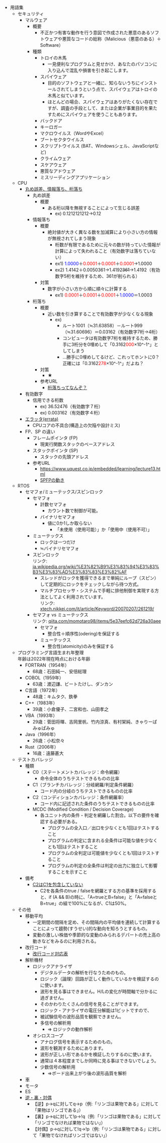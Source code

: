 ﻿- 用語集  
    - セキュリティ  
        - マルウェア  
            - 概要  
                - 不正かつ有害な動作を行う意図で作成された悪意のあるソフトウェアや悪質なコードの総称（Malicious（悪意のある）＋ Software）  
            - 種類  
                - トロイの木馬  
                    - 一見便利なプログラムと見せかけ、あなたのパソコンに入り込んで混乱や損害を引き起こします。  
                - スパイウェア  
                    - 目的のソフトウェアと一緒に、知らないうちにインストールされてしまうという点で、スパイウェアはトロイの木馬と似ています。  
                    - ほとんどの場合、スパイウェアはありがたくない存在ですが、調査の手段として、または企業が事業目的を果たすためにスパイウェアを使うこともあります。  
                - バックドア  
                - キーロガー  
                - マクロウイルス（WordやExcel）  
                - ブートセクタウイルス  
                - スクリプトウイルス (BAT、Windowsシェル、JavaScriptなど)  
                - クライムウェア  
                - スケアウェア  
                - 悪質なアドウェア  
                - ミスリーディングアプリケーション  
    - CPU  
        - [丸め誤差、情報落ち、桁落ち](https://mathwords.net/marumegosa)  
            - 丸め誤差  
                - 概要  
                    - ある桁以降を無視することによって生じる誤差  
                        - ex) 0.1212121212→0.12  
            - 情報落ち  
                - 概要  
                    - 絶対値が大きく異なる数を加減算により小さい方の情報が無視されてしまう現象  
                        - 桁数が有限であるために元々の数が持っていた情報が計算によって失われること（有効数字は落ちていない）  
                        - ex1) <span style="color:blue;">1.0000</span>＋<span style="color:red;">0.0001</span>＋<span style="color:red;">0.0001</span>＋<span style="color:red;">0.0001</span>→1.0000  
                        - ex2) 1.4142＋0.0050361→1.4192~~361~~→1.4192（有効数字5桁を維持するため、361が削られる）  
                - 対策  
                    - 数字が小さい方から順に順々に計算する  
                        - ex1) <span style="color:red;">0.0001</span>＋<span style="color:red;">0.0001</span>＋<span style="color:red;">0.0001</span>＋<span style="color:blue;">1.0000</span>＝1.0003  
            - 桁落ち  
                - 概要  
                    - 近い数を引き算することで有効数字が少なくなる現象  
                        - ex)  
                            - ルート1001（≒31.63858）－ルート999（≒31.60696）＝0.03162（有効数字7桁→4桁）  
                            - コンピュータは有効数字7桁を維持するため、勝手に3桁分を0埋めして「0.3162<span style="color: red; ">000</span>×10^-1^」としてしまう  
                            - …勝手に0埋めしてるけど、これってホントに0？正確には「0.3162<span style="color: red; ">278</span>×10^-1^」だよね？  
                - 対策  
                    - ★  
                - 参考URL  
                    - [桁落ちってなんぞ？](https://technologicaladvance.blog.fc2.com/blog-entry-45.html)  
        - 有効数字  
            - 信用できる桁数  
                - ex) 36.52476（有効数字７桁）  
                - ex) 0.003162（有効数字４桁）  
        - [エラッタ(errata)](https://www.pg-direct.jp/blog/?p=10852)  
            - CPUコアの不具合(構造上の欠陥や設計ミス)  
        - FP、SP の違い  
            - フレームポインタ (FP)  
                - 現実行関数スタックのベースアドレス  
            - スタックポインタ (SP)  
                - スタックの先頭アドレス  
            - 参考URL  
                - https://www.uquest.co.jp/embedded/learning/lecture13.html  
                - [SPFPの動き](SPFPの動き.jpg)  
    - RTOS  
        - セマフォ/ミューテックス/スピンロック  
            - セマフォ  
                - 計数セマフォ  
                    - カウント数で制御が可能。  
                - バイナリセマフォ  
                    - 値に0か1しか取らない  
                        - 「未使用（使用可能）」か「使用中（使用不可）」  
            - ミューテックス  
                - ロックは一つだけ  
                - ≒バイナリセマフォ  
            - スピンロック  
                リンク: [ja.wikipedia.org/wiki/%E3%82%B9%E3%83%94%E3%83%B3%E3%83%AD%E3%83%83%E3%82%AF][1]  
                - スレッドがロックを獲得できるまで単純にループ（スピン）して定期的にロックをチェックしながら待つ方式。  
                - マルチプロセッサ・システムで手軽に排他制御を実現する方法としてよく利用されています。  
                    リンク: [xtech.nikkei.com/it/article/Keyword/20070207/261219/][2]  
            - セマフォ vs ミューテックス  
                リンク: [qiita.com/momotaro98/items/5e37eefc62d726a30aee][3]  
                - セマフォ  
                    - 整合性＋順序性(odering)を保証する  
                - ミューテックス  
                    - 整合性(atomicity)のみを保証する  
    - プログラミング言語生まれ年整理  
        年齢は2022年現在時点における年齢  
        - FORTRAN（1954年）
            - 68歳：石田純一、安倍総理  
        - COBOL（1959年）
            - 63歳：渡辺謙、ビートたけし、ダンカン
        - C言語（1972年）
            - 48歳：キムタク、鉄拳
        - C++（1983年）
            - 39歳：小倉優子、二宮和也、山田孝之
        - VBA（1993年）
            - 29歳：菅田将暉、吉岡里帆、竹内涼真、有村架純、きゃりーぱみゅぱみゅ
        - Java（1996年）
            - 26歳：小松奈々
        - Rust（2006年）
            - 16歳：遠藤蒼大
    - テストカバレッジ  
        - 種類  
            - C0（ステートメントカバレッジ：命令網羅）  
                - 命令全体のうちテストできるものの比率  
            - C1（ブランチカバレッジ：分岐網羅/判定条件網羅）  
                - コード内の分岐のうちテストできるものの比率  
            - C2（コンディションカバレッジ：条件網羅率）  
                - コード内に記述された条件のうちテストできるものの比率  
            - MCDC (Modified Condition / Decision Coverage)  
                - 各ユニット内の条件・判定を網羅した割合。以下の要件を確認する必要がある。  
                    - プログラムの全入口／出口を少なくとも1回はテストすること  
                    - プログラムの判定に含まれる全条件は可能な値を少なくとも1回はテストすること  
                    - プログラムの全判定は可能値を少なくとも1回はテストすること  
                    - プログラムの判定の全条件は判定の出力に独立して影響することを示すこと  
        - 備考  
            - [C2はC1を包含していない](https://www.kzsuzuki.com/entry/codeCoverage1)  
                - C2を各条件のtrue / falseを網羅とする方の基準を採用すると、if (A && B)の時に、「A=trueとB=false」と「A=falseとB=true」の組で100%になるが、C1は50%。  
    - その他  
        - 移動平均  
            - 一定期間の間隔を定め、その間隔内の平均値を連続して計算することによって趨勢(すうせい)的な動向を知ろうとするもの。  
            - 変動の激しい株価や季節的な変動のみられるデパートの売上高の動きなどをみるのに利用される。  
        - 改行コード  
            - [改行コード対応表](改行コード対応表.jpg)  
        - 解析機材  
            - ロジックアナライザ  
                - デジタルデータの解析を行なうためのもの。  
                - ロジック（論理）回路が正しく動作しているかを検証するのに使います。  
                - 波形を見る事はできません。H/Lの変化が時間軸で分かるに過ぎません。  
                - そのかわりたくさんの信号を見ることができます。  
                - ロジック・アナライザの電圧分解能は1ビットですので、  
                - 被試験信号の波形品質を観察できません。  
                - 多信号の解析用  
                    - ⇒ ロジックの動作解析  
            - オシロスコープ  
                - アナログ信号を表示するためのもの。  
                - 波形を観測するためにあります。  
                - 波形が正しい形であるかを検証したりするのに使います。  
                - 通常は４本程度までしか同時に見る事はできないでしょう。  
                - 少数信号の解析用  
                    - ⇒ボード出来上がり後の波形品質を解析  
        - 車  
        - モータ  
        - ES  
		- [逆・裏・対偶](https://kou.benesse.co.jp/nigate/math/a14m0120.html)
			- 【逆】p→qに対してq→p（例:「リンゴは果物である」に対して「果物はリンゴである」）
			- 【裏】p→qに対して!p→!q（例:「リンゴは果物である」に対して「リンゴでなければ果物ではない」）
			- 【対偶】p→qに対して!q→!p（例:「リンゴは果物である」に対して「果物でなければリンゴではない」）
  
[1]: https://ja.wikipedia.org/wiki/%E3%82%B9%E3%83%94%E3%83%B3%E3%83%AD%E3%83%83%E3%82%AF  
[2]: https://xtech.nikkei.com/it/article/Keyword/20070207/261219/  
[3]: https://qiita.com/momotaro98/items/5e37eefc62d726a30aee  
